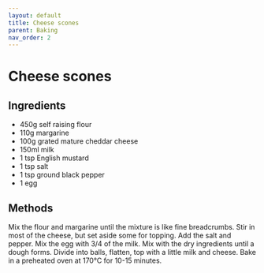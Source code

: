 ```yaml
---
layout: default
title: Cheese scones
parent: Baking
nav_order: 2
---
```


# Cheese scones

## Ingredients

* 450g self raising flour
* 110g margarine
* 100g grated mature cheddar cheese
* 150ml milk
* 1 tsp English mustard
* 1 tsp salt
* 1 tsp ground black pepper
* 1 egg

## Methods

Mix the flour and margarine until the mixture is like fine breadcrumbs.
Stir in most of the cheese, but set aside some for topping.
Add the salt and pepper.
Mix the egg with 3/4 of the milk.
Mix with the dry ingredients until a dough forms.
Divide into balls, flatten, top with a little milk and cheese.
Bake in a preheated oven at 170°C for 10-15 minutes.
